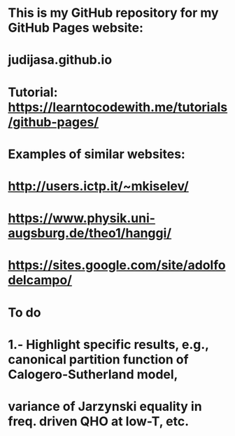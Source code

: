 # This is my GitHub repository for my GitHub Pages website:
# judijasa.github.io
# 
# Tutorial: https://learntocodewith.me/tutorials/github-pages/

# Examples of similar websites:
# http://users.ictp.it/~mkiselev/
# https://www.physik.uni-augsburg.de/theo1/hanggi/
# https://sites.google.com/site/adolfodelcampo/

# To do
# 1.- Highlight specific results, e.g., canonical partition function of Calogero-Sutherland model,
#     variance of Jarzynski equality in freq. driven QHO at low-T, etc.
